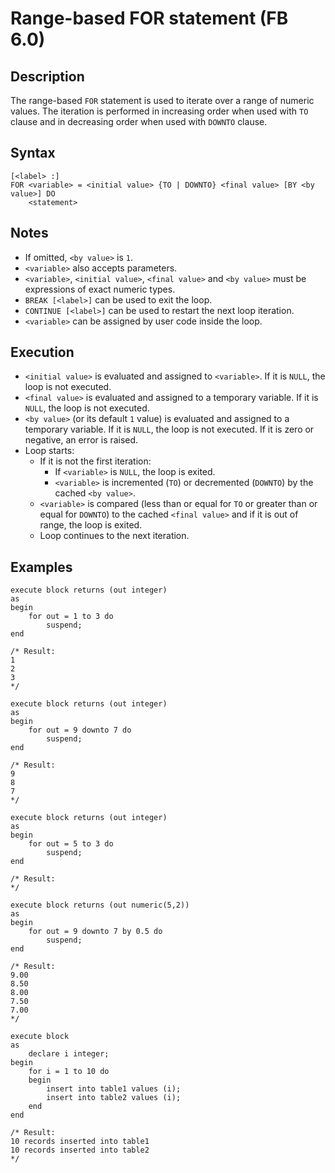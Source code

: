 # Range-based FOR statement (FB 6.0)

## Description

The range-based `FOR` statement is used to iterate over a range of numeric values. The iteration is performed in
increasing order when used with `TO` clause and in decreasing order when used with `DOWNTO` clause.

## Syntax

```
[<label> :]
FOR <variable> = <initial value> {TO | DOWNTO} <final value> [BY <by value>] DO
    <statement>
```

## Notes

- If omitted, `<by value>` is `1`.
- `<variable>` also accepts parameters.
- `<variable>`, `<initial value>`, `<final value>` and `<by value>` must be expressions of exact numeric types.
- `BREAK [<label>]` can be used to exit the loop.
- `CONTINUE [<label>]` can be used to restart the next loop iteration.
- `<variable>` can be assigned by user code inside the loop.

## Execution

- `<initial value>` is evaluated and assigned to `<variable>`. If it is `NULL`, the loop is not executed.
- `<final value>` is evaluated and assigned to a temporary variable. If it is `NULL`, the loop is not executed.
- `<by value>` (or its default `1` value) is evaluated and assigned to a temporary variable.
  If it is `NULL`, the loop is not executed. If it is zero or negative, an error is raised.
- Loop starts:
  - If it is not the first iteration:
    - If `<variable>` is `NULL`, the loop is exited.
    - `<variable>` is incremented (`TO`) or decremented (`DOWNTO`) by the cached `<by value>`.
  - `<variable>` is compared (less than or equal for `TO` or greater than or equal for `DOWNTO`) to the cached
    `<final value>` and if it is out of range, the loop is exited.
  - Loop continues to the next iteration.

## Examples

```
execute block returns (out integer)
as
begin
    for out = 1 to 3 do
        suspend;
end

/* Result:
1
2
3
*/
```

```
execute block returns (out integer)
as
begin
    for out = 9 downto 7 do
        suspend;
end

/* Result:
9
8
7
*/
```

```
execute block returns (out integer)
as
begin
    for out = 5 to 3 do
        suspend;
end

/* Result:
*/
```

```
execute block returns (out numeric(5,2))
as
begin
    for out = 9 downto 7 by 0.5 do
        suspend;
end

/* Result:
9.00
8.50
8.00
7.50
7.00
*/
```

```
execute block
as
    declare i integer;
begin
    for i = 1 to 10 do
    begin
        insert into table1 values (i);
        insert into table2 values (i);
    end
end

/* Result:
10 records inserted into table1
10 records inserted into table2
*/
```
